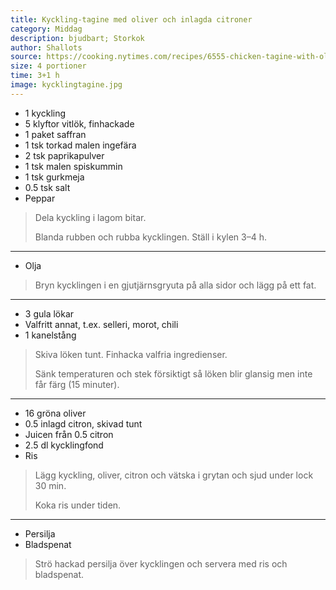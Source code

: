 ```yaml
---
title: Kyckling-tagine med oliver och inlagda citroner
category: Middag
description: bjudbart; Storkok
author: Shallots
source: https://cooking.nytimes.com/recipes/6555-chicken-tagine-with-olives-and-preserved-lemons
size: 4 portioner
time: 3+1 h
image: kycklingtagine.jpg
---
```


- 1 kyckling
- 5 klyftor vitlök, finhackade
- 1 paket saffran
- 1 tsk torkad malen ingefära
- 2 tsk paprikapulver
- 1 tsk malen spiskummin
- 1 tsk gurkmeja
- 0.5 tsk salt
- Peppar

> Dela kyckling i lagom bitar.
>
> Blanda rubben och rubba kycklingen. Ställ i kylen 3–4 h.

---

- Olja

> Bryn kycklingen i en gjutjärnsgryuta på alla sidor och lägg på ett fat.

---

- 3 gula lökar
- Valfritt annat, t.ex. selleri, morot, chili
- 1 kanelstång

> Skiva löken tunt. Finhacka valfria ingredienser.
>
> Sänk temperaturen och stek försiktigt så löken blir glansig men inte får färg (15 minuter). 

---

- 16 gröna oliver
- 0.5 inlagd citron, skivad tunt
- Juicen från 0.5 citron
- 2.5 dl kycklingfond
- Ris

> Lägg kyckling, oliver, citron och vätska i grytan och sjud under lock 30 min.
>
> Koka ris under tiden.

---

- Persilja
- Bladspenat

> Strö hackad persilja över kycklingen och servera med ris och bladspenat.

